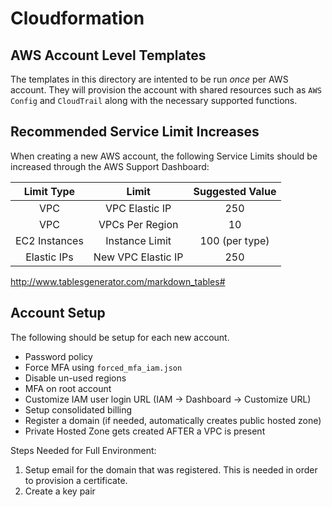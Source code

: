 # Cloudformation
## AWS Account Level Templates
The templates in this directory are intented to be run _*once*_ per AWS account.  They will provision the account with shared resources such as `AWS Config` and `CloudTrail` along with the necessary supported functions.

## Recommended Service Limit Increases
When creating a new AWS account, the following Service Limits should be increased through the AWS Support Dashboard:

|   Limit Type  |        Limit       | Suggested Value |
|:-------------:|:------------------:|:---------------:|
|      VPC      |   VPC Elastic IP   |       250       |
|      VPC      |   VPCs Per Region  |        10       |
| EC2 Instances |   Instance Limit   |  100 (per type) |
|  Elastic IPs  | New VPC Elastic IP |       250       |


http://www.tablesgenerator.com/markdown_tables#

## Account Setup
The following should be setup for each new account.
* Password policy
* Force MFA using `forced_mfa_iam.json`
* Disable un-used regions
* MFA on root account
* Customize IAM user login URL (IAM -> Dashboard -> Customize URL)
* Setup consolidated billing
* Register a domain (if needed, automatically creates public hosted zone)
* Private Hosted Zone gets created AFTER a VPC is present

Steps Needed for Full Environment:
1. Setup email for the domain that was registered.  This is needed in order to provision a certificate.
1. Create a key pair
